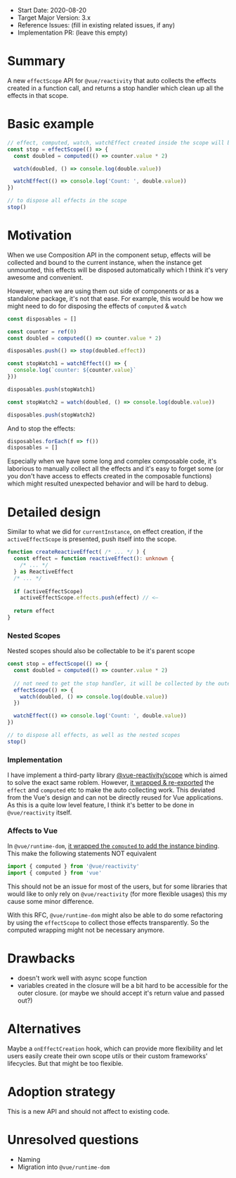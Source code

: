- Start Date: 2020-08-20
- Target Major Version: 3.x
- Reference Issues: (fill in existing related issues, if any)
- Implementation PR: (leave this empty)

# Summary

A new `effectScope` API for `@vue/reactivity` that auto collects the effects created in a function call, and returns a stop handler which clean up all the effects in that scope.

# Basic example

```ts
// effect, computed, watch, watchEffect created inside the scope will be auto collected
const stop = effectScope(() => {
  const doubled = computed(() => counter.value * 2)

  watch(doubled, () => console.log(double.value))

  watchEffect(() => console.log('Count: ', double.value))
})

// to dispose all effects in the scope
stop()
```

# Motivation

When we use Composition API in the component setup, effects will be collected and bound to the current instance, when the instance get unmounted, this effects will be disposed automatically which I think it's very awesome and convenient.

However,  when we are using them out side of components or as a standalone package, it's not that ease. For example, this would be how we might need to do for disposing the effects of `computed` & `watch`

```ts
const disposables = []

const counter = ref(0)
const doubled = computed(() => counter.value * 2)

disposables.push(() => stop(doubled.effect))

const stopWatch1 = watchEffect(() => {
  console.log(`counter: ${counter.value}`
}))

disposables.push(stopWatch1)

const stopWatch2 = watch(doubled, () => console.log(double.value))

disposables.push(stopWatch2)
```

And to stop the effects:

```ts
disposables.forEach(f => f())
disposables = []
```

Especially when we have some long and complex composable code, it's laborious to manually collect all the effects and it's easy to forget some (or you don't have access to effects created in the composable functions) which might resulted unexpected behavior and will be hard to debug.

# Detailed design

Similar to what we did for `currentInstance`, on effect creation, if the `activeEffectScope` is presented, push itself into the scope.

```ts
function createReactiveEffect( /* ... */ ) {
  const effect = function reactiveEffect(): unknown {
    /* ... */ 
  } as ReactiveEffect
  /* ... */
  
  if (activeEffectScope)
    activeEffectScope.effects.push(effect) // <—
  
  return effect
}
```

### Nested Scopes

Nested scopes should also be collectable to be it's parent scope

```ts
const stop = effectScope(() => {
  const doubled = computed(() => counter.value * 2)
  
  // not need to get the stop handler, it will be collected by the outer scope
  effectScope(() => {
    watch(doubled, () => console.log(double.value))
  })

  watchEffect(() => console.log('Count: ', double.value))
})

// to dispose all effects, as well as the nested scopes
stop()
```

### Implementation

I have implement a third-party library [@vue-reactivity/scope](https://github.com/vue-reactivity/scope) which is aimed to solve the exact same roblem. However, [it wrapped & re-exported](https://github.com/vue-reactivity/scope/blob/master/src/hijack.ts#L11) the `effect` and `computed` etc to make the auto collecting work. This deviated from the Vue's design and can not be directly reused for Vue applications. As this is a quite low level feature, I think it's better to be done in `@vue/reactivity` itself.

### Affects to Vue

In `@vue/runtime-dom`, [it wrapped the `computed` to add the instance binding](https://github.com/vuejs/vue-next/blob/master/packages/runtime-core/src/apiComputed.ts). This make the following statements NOT equivalent

```ts
import { computed } from '@vue/reactivity'
import { computed } from 'vue'
```  

This should not be an issue for most of the users, but for some libraries that would like to only rely on `@vue/reactivity` (for more flexible usages) this my cause some minor difference.

With this RFC, `@vue/runtime-dom` might also be able to do some refactoring by using the `effectScope` to collect those effects transparently. So the computed wrapping might not be necessary anymore.

# Drawbacks

- doesn't work well with async scope function
- variables created in the closure will be a bit hard to be accessible for the outer closure. (or maybe we should accept it's return value and passed out?)

# Alternatives

Maybe a `onEffectCreation` hook, which can provide more flexibility and let users easily create their own scope utils or their custom frameworks' lifecycles. But that might be too flexible.

# Adoption strategy

This is a new API and should not affect to existing code.

# Unresolved questions

- Naming
- Migration into `@vue/runtime-dom`
